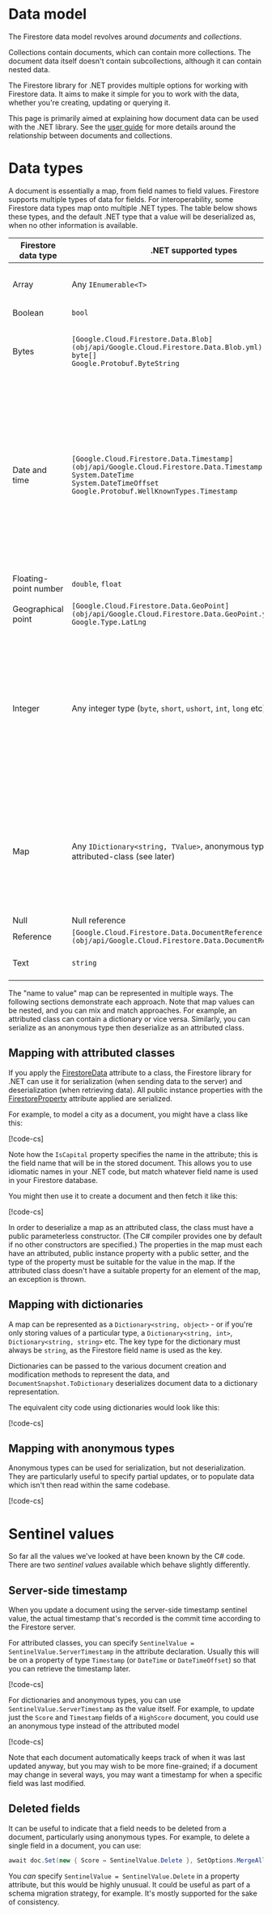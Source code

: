 # Data model

The Firestore data model revolves around *documents* and *collections*.

Collections contain documents, which can contain more collections. The document data itself doesn't contain subcollections,
although it can contain nested data.

The Firestore library for .NET provides multiple options for working with Firestore data.
It aims to make it simple for you to work with the data, whether you're creating, updating or querying it.

This page is primarily aimed at explaining how document data can be used with the .NET library. See
the [user guide](userguide.md) for more details around the relationship between documents and collections.

# Data types

A document is essentially a map, from field names to field values. Firestore supports multiple types of data for fields.
For interoperability, some Firestore data types map onto multiple .NET types. The table below shows these types, and the default .NET
type that a value will be deserialized as, when no other information is available.

<table>
  <thead>
  	<tr>
  	  <th>Firestore data type</th>
  	  <th>.NET supported types</th>
  	  <th>Default type</th>
  	  <th>Notes</th>
  	</tr>
  </thead>
  <tbody>
  	<tr>
      <td>Array</td>
      <td>Any <code>IEnumerable&lt;T&gt;</code></td>
      <td><code>List&lt;object&gt;</code></td>
      <td>Array elements cannot themselves be arrays</td>
  	</tr>
  	<tr>
      <td>Boolean</td>
      <td><code>bool</code></td>
      <td><code>bool</code></td>
      <td></td>
  	</tr>
  	<tr>
      <td>Bytes</td>
      <td>
        <code>[Google.Cloud.Firestore.Data.Blob](obj/api/Google.Cloud.Firestore.Data.Blob.yml)</code><br />
        <code>byte[]</code><br />
        <code>Google.Protobuf.ByteString</code>
      </td>
      <td><code>Google.Cloud.Firestore.Data.Blob</code></td>
      <td>Up to 1,048,487 bytes (1 MiB - 89 bytes). Only the first 1,500 bytes are considered by queries.</td>
  	</tr>
  	<tr>
      <td>Date and time</td>
      <td>
        <code>[Google.Cloud.Firestore.Data.Timestamp](obj/api/Google.Cloud.Firestore.Data.Timestamp.yml)</code><br />
        <code>System.DateTime</code><br />
        <code>System.DateTimeOffset</code><br />
        <code>Google.Protobuf.WellKnownTypes.Timestamp</code>
      </td>
      <td><code>Google.Cloud.Firestore.Data.Timestamp</code></td>
      <td>When stored in Cloud Firestore, precise only to microseconds; any additional precision is rounded down. <code>DateTime</code>
        values must have a <code>Kind</code> of <code>Utc</code> to be converted; <code>DateTimeOffset</code> values are converted
        to UTC automatically, and the offset information is discarded.</td>
  	</tr>
  	<tr>
      <td>Floating-point number</td>
      <td><code>double</code>, <code>float</code></td>
      <td><code>double</code></td>
      <td>64-bit double precision, IEEE 754.</td>
  	</tr>
  	<tr>
      <td>Geographical point</td>
      <td>
        <code>[Google.Cloud.Firestore.Data.GeoPoint](obj/api/Google.Cloud.Firestore.Data.GeoPoint.yml)</code><br />
        <code>Google.Type.LatLng</code>
      </td>
      <td><code>Google.Cloud.Firestore.Data.GeoPoint</code></td>
      <td></td>
  	</tr>
  	<tr>
      <td>Integer</td>
      <td>Any integer type (<code>byte</code>, <code>short</code>, <code>ushort</code>, <code>int</code>, <code>long</code> etc)</td>
      <td><code>long</code></td>
      <td>Signed 64-bit integer. When deserializing from server data, if the value is outside the range of the target type,
      	<code>OverflowException</code> is thrown. Similarly, an <code>OverflowException</code> will
        be thrown if a <code>ulong</code> value outside the range of <code>long</code> is serialized.</td>
  	</tr>
  	<tr>
      <td>Map</td>
      <td>Any <code>IDictionary&lt;string, TValue&gt;</code>, anonymous type or attributed-class (see later)</td>
      <td><code>Dictionary&lt;string, object&gt;</code></td>
      <td>Represents an object embedded within a document. When indexed, you can query on subfields. If you exclude this value from indexing, then all subfields are also excluded from indexing.</td>
  	</tr>
  	<tr>
      <td>Null</td>
      <td>Null reference</td>
      <td>n/a</td>
      <td></td>
  	</tr>
  	<tr>
      <td>Reference</td>
      <td><code>[Google.Cloud.Firestore.Data.DocumentReference](obj/api/Google.Cloud.Firestore.Data.DocumentReference.yml)</code></td>
      <td><code>Google.Cloud.Firestore.Data.DocumentReference</code></td>
      <td></td>
  	</tr>
  	<tr>
      <td>Text</td>
      <td><code>string</code></td>
      <td><code>string</code></td>
      <td>Sort order is in UTF-8 representation</td>
  	</tr>
  </tbody>
</table>

The "name to value" map can be represented in multiple ways. The following sections demonstrate each approach. Note that map values can be nested,
and you can mix and match approaches. For example, an attributed class can contain a dictionary or vice versa.
Similarly, you can serialize as an anonymous type then deserialize as an attributed class.

## Mapping with attributed classes

If you apply the [FirestoreData](obj/api/Google.Cloud.Firestore.Data.FirestoreDataAttribute.yml) attribute to a class, the Firestore library for .NET can use it for serialization (when sending data to the server)
and deserialization (when retrieving data). All public instance properties with the [FirestoreProperty](obj/api/Google.Cloud.Firestore.Data.FirestorePropertyAttribute.yml) attribute applied are serialized.

For example, to model a city as a document, you might have a class like this:

[!code-cs[](obj/snippets/Google.Cloud.Firestore.Data.DataModel.txt#AttributedClass)]

Note how the `IsCapital` property specifies the name in the attribute; this is the field name that will be in the stored document.
This allows you to use idiomatic names in your .NET code, but match whatever field name is used in your Firestore database.

You might then use it to create a document and then fetch it like this:

[!code-cs[](obj/snippets/Google.Cloud.Firestore.Data.DataModel.txt#AttributedClassUsage)]

In order to deserialize a map as an attributed class, the class must have a public parameterless constructor. (The C# compiler provides
one by default if no other constructors are specified.) The properties in the map must each have an attributed, public instance property with a public setter,
and the type of the property must be suitable for the value in the map. If the attributed class doesn't have a suitable property for an element of the map,
an exception is thrown.

## Mapping with dictionaries

A map can be represented as a `Dictionary<string, object>` - or if you're only storing values of a particular type, a `Dictionary<string, int>`, `Dictionary<string, string>` etc.
The key type for the dictionary must always be `string`, as the Firestore field name is used as the key.

Dictionaries can be passed to the various document creation and modification methods to represent the data, and `DocumentSnapshot.ToDictionary` deserializes
document data to a dictionary representation.

The equivalent city code using dictionaries would look like this:

[!code-cs[](obj/snippets/Google.Cloud.Firestore.Data.DataModel.txt#DictionaryUsage)]

## Mapping with anonymous types

Anonymous types can be used for serialization, but not deserialization. They are particularly useful to specify partial updates, or
to populate data which isn't then read within the same codebase.

[!code-cs[](obj/snippets/Google.Cloud.Firestore.Data.DataModel.txt#AnonymousTypeUsage)]

# Sentinel values

So far all the values we've looked at have been known by the C# code. There are two *sentinel values* available which behave slightly differently.

## Server-side timestamp

When you update a document using the server-side timestamp sentinel value, the actual timestamp that's recorded is the commit time
according to the Firestore server.

For attributed classes, you can specify `SentinelValue = SentinelValue.ServerTimestamp` in the attribute declaration. Usually
this will be on a property of type `Timestamp` (or `DateTime` or `DateTimeOffset`) so that you can retrieve the timestamp later.

[!code-cs[](obj/snippets/Google.Cloud.Firestore.Data.DataModel.txt#SentinelAttribute)]

For dictionaries and anonymous types, you can use `SentinelValue.ServerTimestamp` as the value itself. For example,
to update just the `Score` and `Timestamp` fields of a `HighScore` document, you could use an anonymous type instead of
the attributed model

[!code-cs[](obj/snippets/Google.Cloud.Firestore.Data.DataModel.txt#AnonymousTypeSentinel)]

Note that each document automatically keeps track of when it was last updated anyway, but you may wish to be more fine-grained;
if a document may change in several ways, you may want a timestamp for when a specific field was last modified.

## Deleted fields

It can be useful to indicate that a field needs to be deleted from a document, particularly using anonymous types. For example,
to delete a single field in a document, you can use:

```csharp
await doc.Set(new { Score = SentinelValue.Delete }, SetOptions.MergeAll);
```

You *can* specify `SentinelValue = SentinelValue.Delete` in a property attribute, but this would be highly unusual. It could be useful
as part of a schema migration strategy, for example. It's mostly supported for the sake of consistency.
